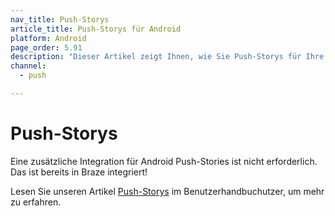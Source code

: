 ```yaml
---
nav_title: Push-Storys
article_title: Push-Storys für Android
platform: Android
page_order: 5.91
description: "Dieser Artikel zeigt Ihnen, wie Sie Push-Storys für Ihre Android-Anwendung einrichten."
channel:
  - push

---
```


# Push-Storys

Eine zusätzliche Integration für Android Push-Stories ist nicht erforderlich. Das ist bereits in Braze integriert! 

Lesen Sie unseren Artikel [Push-Storys]({{site.baseurl}}/user_guide/message_building_by_channel/push/advanced_push_options/push_stories/) im Benutzerhandbuchutzer, um mehr zu erfahren.

